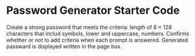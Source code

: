 # Password Generator Starter Code
Create a strong password that meets the criteria: length of 8 < 128 characters that includ symbols, lower and uppercase, numbers. 
Confirms whether or not to add criteria when each prompt is answered. 
Generated passward is displayed written in the page box.